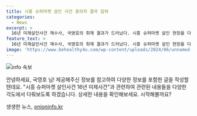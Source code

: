 ```yaml
---
title: 시흥 슈퍼마켓 살인 사건 용의자 결국 잡혀
categories:
  - News
excerpt: >
  16년 미제살인사건 재수사, 국영호의 취재 결과가 드러났다. 시흥 슈퍼마켓 살인 현장을 다시 밝히는데 김은배 전 변호사와 서울경찰 국제범죄수사팀장이 함께한다. #MBN #프레스룸LIVE
feature_text: >
  16년 미제살인사건 재수사, 국영호의 취재 결과가 드러났다. 시흥 슈퍼마켓 살인 현장을 다시 밝히는데 김은배 전 변호사와 서울경찰 국제범죄수사팀장이 함께한다. #MBN #프레스룸LIVE
image: 'https://www.behealthy4u.com/wp-content/uploads/2024/06/unnamed-file.png'
---
```


<p><img src="https://www.behealthy4u.com/wp-content/uploads/2024/06/unnamed-file.png" alt="info 속보" /></p>

<p>안녕하세요, 국영호 님! 제공해주신 정보를 참고하여 다양한 정보를 포함한 글을 작성할 텐데요. "시흥 슈퍼마켓 살인사건 16년 미제사건"과 관련하여 관련된 내용들을 다양한 각도에서 다뤄보도록 하겠습니다. 상세한 내용을 확인해보세요. 시작해볼까요?</p>
생생한 뉴스, <a href="https://onioninfo.kr" rel="dofollow">onioninfo.kr</a>


